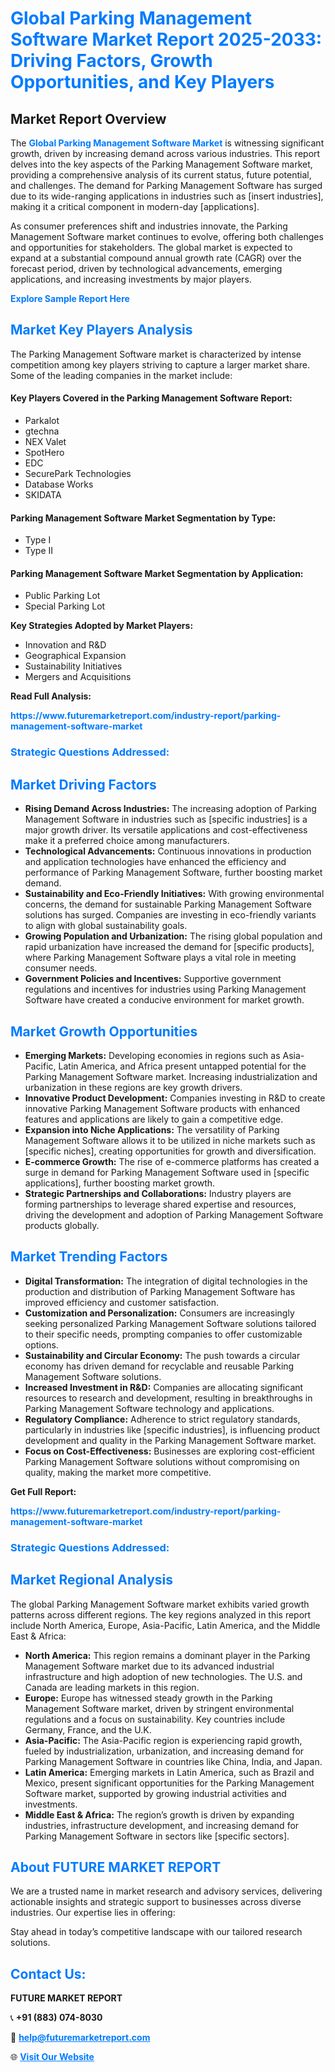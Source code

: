 <h1 style="color: #007BFF;">Global Parking Management Software Market Report 2025-2033: Driving Factors, Growth Opportunities, and Key Players</h1>

<section id="overview">
<h2>Market Report Overview</h2>
<p>The <a href="https://www.futuremarketreport.com/industry-report/parking-management-software-market" style="color: #007BFF; text-decoration: none;"><strong>Global Parking Management Software Market</strong></a> is witnessing significant growth, driven by increasing demand across various industries. This report delves into the key aspects of the Parking Management Software market, providing a comprehensive analysis of its current status, future potential, and challenges. The demand for Parking Management Software has surged due to its wide-ranging applications in industries such as [insert industries], making it a critical component in modern-day [applications].</p>
<p>As consumer preferences shift and industries innovate, the Parking Management Software market continues to evolve, offering both challenges and opportunities for stakeholders. The global market is expected to expand at a substantial compound annual growth rate (CAGR) over the forecast period, driven by technological advancements, emerging applications, and increasing investments by major players.</p>
</section>

<section id="overview">
<p><a href="https://www.futuremarketreport.com/request-sample/reportId=96851" style="color: #007BFF; text-decoration: none;"><strong>Explore Sample Report Here</strong></a></p>
</section>

<section id="key-players">
<h2 style="color: #007BFF;">Market Key Players Analysis</h2>
<p>The Parking Management Software market is characterized by intense competition among key players striving to capture a larger market share. Some of the leading companies in the market include:</p>
<h4>Key Players Covered in the Parking Management Software Report:</h4>
<ul><li>Parkalot</li><li>gtechna</li><li>NEX Valet</li><li>SpotHero</li><li>EDC</li><li>SecurePark Technologies</li><li>Database Works</li><li>SKIDATA</li></ul>
<h4>Parking Management Software Market Segmentation by Type:</h4>
<ul><li>Type I</li><li>Type II</li></ul>

<h4>Parking Management Software Market Segmentation by Application:</h4>
<ul><li>Public Parking Lot</li><li>Special Parking Lot</li></ul>
<p><strong>Key Strategies Adopted by Market Players:</strong></p>
<ul>
<li>Innovation and R&D</li>
<li>Geographical Expansion</li>
<li>Sustainability Initiatives</li>
<li>Mergers and Acquisitions</li>
</ul>
</section>

<section>
<p><strong>Read Full Analysis: </strong></p><a href="https://www.futuremarketreport.com/industry-report/parking-management-software-market" style="color: #007BFF; text-decoration: none;"><strong>https://www.futuremarketreport.com/industry-report/parking-management-software-market</strong></a>
<h3 style="color: #007BFF;">Strategic Questions Addressed:</h3>
</section>

<section id="driving-factors">
<h2 style="color: #007BFF;">Market Driving Factors</h2>
<ul>
<li><strong>Rising Demand Across Industries:</strong> The increasing adoption of Parking Management Software in industries such as [specific industries] is a major growth driver. Its versatile applications and cost-effectiveness make it a preferred choice among manufacturers.</li>
<li><strong>Technological Advancements:</strong> Continuous innovations in production and application technologies have enhanced the efficiency and performance of Parking Management Software, further boosting market demand.</li>
<li><strong>Sustainability and Eco-Friendly Initiatives:</strong> With growing environmental concerns, the demand for sustainable Parking Management Software solutions has surged. Companies are investing in eco-friendly variants to align with global sustainability goals.</li>
<li><strong>Growing Population and Urbanization:</strong> The rising global population and rapid urbanization have increased the demand for [specific products], where Parking Management Software plays a vital role in meeting consumer needs.</li>
<li><strong>Government Policies and Incentives:</strong> Supportive government regulations and incentives for industries using Parking Management Software have created a conducive environment for market growth.</li>
</ul>
</section>

<section id="growth-opportunities">
<h2 style="color: #007BFF;">Market Growth Opportunities</h2>
<ul>
<li><strong>Emerging Markets:</strong> Developing economies in regions such as Asia-Pacific, Latin America, and Africa present untapped potential for the Parking Management Software market. Increasing industrialization and urbanization in these regions are key growth drivers.</li>
<li><strong>Innovative Product Development:</strong> Companies investing in R&D to create innovative Parking Management Software products with enhanced features and applications are likely to gain a competitive edge.</li>
<li><strong>Expansion into Niche Applications:</strong> The versatility of Parking Management Software allows it to be utilized in niche markets such as [specific niches], creating opportunities for growth and diversification.</li>
<li><strong>E-commerce Growth:</strong> The rise of e-commerce platforms has created a surge in demand for Parking Management Software used in [specific applications], further boosting market growth.</li>
<li><strong>Strategic Partnerships and Collaborations:</strong> Industry players are forming partnerships to leverage shared expertise and resources, driving the development and adoption of Parking Management Software products globally.</li>
</ul>
</section>

<section id="trending-factors">
<h2 style="color: #007BFF;">Market Trending Factors</h2>
<ul>
<li><strong>Digital Transformation:</strong> The integration of digital technologies in the production and distribution of Parking Management Software has improved efficiency and customer satisfaction.</li>
<li><strong>Customization and Personalization:</strong> Consumers are increasingly seeking personalized Parking Management Software solutions tailored to their specific needs, prompting companies to offer customizable options.</li>
<li><strong>Sustainability and Circular Economy:</strong> The push towards a circular economy has driven demand for recyclable and reusable Parking Management Software solutions.</li>
<li><strong>Increased Investment in R&D:</strong> Companies are allocating significant resources to research and development, resulting in breakthroughs in Parking Management Software technology and applications.</li>
<li><strong>Regulatory Compliance:</strong> Adherence to strict regulatory standards, particularly in industries like [specific industries], is influencing product development and quality in the Parking Management Software market.</li>
<li><strong>Focus on Cost-Effectiveness:</strong> Businesses are exploring cost-efficient Parking Management Software solutions without compromising on quality, making the market more competitive.</li>
</ul>
</section>

<section>
<p><strong>Get Full Report: </strong></p><a href="https://www.futuremarketreport.com/industry-report/parking-management-software-market" style="color: #007BFF; text-decoration: none;"><strong>https://www.futuremarketreport.com/industry-report/parking-management-software-market</strong></a>
<h3 style="color: #007BFF;">Strategic Questions Addressed:</h3>
</section>


<section id="regional-analysis">
<h2 style="color: #007BFF;">Market Regional Analysis</h2>
<p>The global Parking Management Software market exhibits varied growth patterns across different regions. The key regions analyzed in this report include North America, Europe, Asia-Pacific, Latin America, and the Middle East & Africa:</p>
<ul>
<li><strong>North America:</strong> This region remains a dominant player in the Parking Management Software market due to its advanced industrial infrastructure and high adoption of new technologies. The U.S. and Canada are leading markets in this region.</li>
<li><strong>Europe:</strong> Europe has witnessed steady growth in the Parking Management Software market, driven by stringent environmental regulations and a focus on sustainability. Key countries include Germany, France, and the U.K.</li>
<li><strong>Asia-Pacific:</strong> The Asia-Pacific region is experiencing rapid growth, fueled by industrialization, urbanization, and increasing demand for Parking Management Software in countries like China, India, and Japan.</li>
<li><strong>Latin America:</strong> Emerging markets in Latin America, such as Brazil and Mexico, present significant opportunities for the Parking Management Software market, supported by growing industrial activities and investments.</li>
<li><strong>Middle East & Africa:</strong> The region’s growth is driven by expanding industries, infrastructure development, and increasing demand for Parking Management Software in sectors like [specific sectors].</li>
</ul>
</section>

<footer>
<h2 style="color: #007BFF;">About FUTURE MARKET REPORT</h2>
<p>We are a trusted name in market research and advisory services, delivering actionable insights and strategic support to businesses across diverse industries. Our expertise lies in offering:</p>

<p>Stay ahead in today’s competitive landscape with our tailored research solutions.</p>

<h2 style="color: #007BFF;">Contact Us:</h2>
<p><strong>FUTURE MARKET REPORT</strong></p>
<p>📞 <strong>+91 (883) 074-8030</strong></p>
<p>📧 <strong><a href="mailto:help@futuremarketreport.com" style="color: #007BFF;">help@futuremarketreport.com</a></strong></p>
<p>🌐 <strong><a href="https://www.futuremarketreport.com/" style="color: #007BFF;">Visit Our Website</a></strong></p>
</footer>